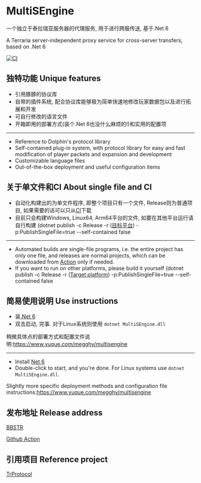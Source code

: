 # MultiSEngine
一个独立于泰拉瑞亚服务器的代理服务, 用于进行跨服传送, 基于.Net 6

A Terraria server-independent proxy service for cross-server transfers, based on .Net 6

[![CI](https://github.com/Megghy/MultiSEngine/actions/workflows/dotnet.yml/badge.svg)](https://github.com/Megghy/MultiSEngine/actions/workflows/dotnet.yml)
## 独特功能 Unique features
* 引用豚豚的协议库
* 自带的插件系统, 配合协议库能够极为简单快速地修改玩家数据包以及进行拓展和开发
* 可自行修改的语言文件
* 开箱即用的部署方式(装个.Net 6也没什么麻烦的!)和实用的配置项

---

* Reference to Dolphin's protocol library
* Self-contained plug-in system, with protocol library for easy and fast modification of player packets and expansion and development
* Customizable language files
* Out-of-the-box deployment and useful configuration items

## 关于单文件和CI About single file and CI
* 自动化构建出的为单文件程序, 即整个项目只有一个文件, Release则为普通项目, 如果需要的话可以只从[CI](https://github.com/Megghy/MultiSEngine/actions)下载
* 目前只会构建Windows, Linux64, Arm64平台的文件, 如要在其他平台运行请自行构建 (dotnet publish -c Release -r ([目标平台](https://docs.microsoft.com/zh-cn/dotnet/core/rid-catalog)) -p:PublishSingleFile=true --self-contained false

---
* Automated builds are single-file programs, i.e. the entire project has only one file, and releases are normal projects, which can be downloaded from [Action](https://github.com/Megghy/MultiSEngine/actions) only if needed.
* If you want to run on other platforms, please build it yourself (dotnet publish -c Release -r ([Target platform](https://docs.microsoft.com/zh-cn/dotnet/core/rid-catalog)) -p:PublishSingleFile=true --self-contained false

## 简易使用说明 Use instructions
* 装[.Net 6](https://dotnet.microsoft.com/download/dotnet/6.0)
* 双击启动, 完事. 对于Linux系统则使用 ``dotnet MultiSEngine.dll``

稍微具体点的部署方式和配置文件说明:https://www.yuque.com/megghy/multisengine

---

* Install [Net 6](https://dotnet.microsoft.com/download/dotnet/6.0)
* Double-click to start, and you're done. For Linux systems use ``dotnet MultiSEngine.dll``.

Slightly more specific deployment methods and configuration file instructions:https://www.yuque.com/megghy/multisengine

## 发布地址 Release address
[BBSTR](https://www.bbstr.net/r/93/)

[Github Action](https://github.com/Megghy/MultiSEngine/actions)

## 引用项目 Reference project
[TrProtocol](https://github.com/chi-rei-den/TrProtocol/tree/dev)
